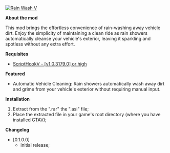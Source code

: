 <p><a href="https://www.gta5-mods.com/scripts/rain-wash-v#description_tab" target="_blank"><img alt="Rain Wash V" src="https://img.gta5-mods.com/q95/images/rain-wash-v/e96c9c-rain-wash-v-min.png" /></a></p>

<p><strong>About the mod</strong></p>
<p>This mod brings the effortless convenience of rain-washing away vehicle dirt. Enjoy the simplicity of maintaining a clean ride as rain showers automatically cleanse your vehicle's exterior, leaving it sparkling and spotless without any extra effort.</p>

<p><strong>Requisites</strong></p>
<ul>
    <li><a target="_blank" rel="noopener noreferrer" href="http://www.dev-c.com/gtav/scripthookv/">ScriptHookV - [v1.0.3179.0] or high</a></li>
</ul>

<p><strong>Featured</strong></p>
<ul>
    <li>Automatic Vehicle Cleaning: Rain showers automatically wash away dirt and grime from your vehicle's exterior without requiring manual input.</li>
</ul>

<p><strong>Installation</strong></p>
<ol>
    <li>Extract from the ".rar" the ".asi" file;</li>
    <li>Place the extracted file in your game's root directory (where you have installed GTAV);</li>
</ol>

<p><strong>Changelog</strong></p>
<ul>
    <li>[0.1.0.0]<ul>
            <li>initial release;</li>
        </ul>
    </li>
</ul>
